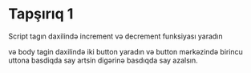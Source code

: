 # Tapşırıq 1

Script tagın daxilində increment və decrement funksiyası yaradın

və body tagin daxilində iki button yaradın və button mərkəzində birincu uttona basdiqda say artsin digərinə basdıqda say azalsın.
